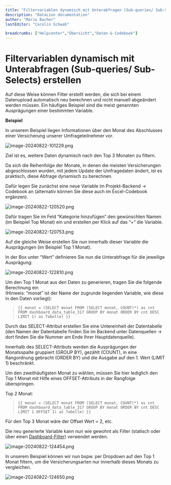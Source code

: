 ```yaml
---
title: "Filtervariablen dynamisch mit Unterabfragen (Sub-queries/ Sub-Selects) erstellen"
description: "DataLion documentation"
author: "Mario Bacher"
lastEditor: "Carolin Schwab"

breadcrumbs: ["Helpcenter","Übersicht","Daten & Codebook"]
---
```


# Filtervariablen dynamisch mit Unterabfragen (Sub-queries/ Sub-Selects) erstellen

Auf diese Weise können Filter erstellt werden, die sich bei einem Datenupload automatisch neu berechnen und nicht manuell abgeändert werden müssen. Ein häufiges Beispiel sind die meist genannten Ausprägungen einer bestimmten Variable.

**Beispiel**

In unserem Beispiel liegen Informationen über den Monat des Abschlusses einer Versicherung unserer Umfrageteilnehmer vor.

![image-20240822-101229.png](/img/71761932.png)

Ziel ist es, weitere Daten dynamisch nach den Top 3 Monaten zu filtern.

Da sich die Reihenfolge der Monate, in denen die meisten Versicherungen abgeschlossen wurden, mit jedem Update der Umfragedaten ändert, ist es praktisch, diese Abfrage dynamisch zu berechnen.

Dafür legen Sie zunächst eine neue Variable im Projekt-Backend → Codebook an (alternativ können Sie diese auch im Excel-Codebook ergänzen).

![image-20240822-120520.png](/img/71663638.png)

Dafür tragen Sie im Feld “Kategorie hinzufügen” den gewünschten Namen (im Beispiel Top Monat) ein und erstellen per Klick auf das “+” die Variable.

![image-20240822-120753.png](/img/72024071.png)

Auf die gleiche Weise erstellen Sie nun innerhalb dieser Variable die Ausprägungen (im Beispiel Top 1 Monat).

In der Box unter “Wert” definieren Sie nun die Unterabfrage für die jeweilige Ausprägung:

![image-20240822-122810.png](/img/72024081.png)

Um den Top 1 Monat aus den Daten zu generieren, tragen Sie die folgende Berechnung ein  
(Hinweis: “monat” ist der Name der zugrunde liegenden Variable, wie diese in den Daten vorliegt):  

> `{{ monat = (SELECT monat FROM (SELECT monat, COUNT(*) as cnt FROM dashboard_data_table_317 GROUP BY monat ORDER BY cnt DESC LIMIT 1) as Tabelle) }}`

Durch das SELECT-Attribut erstellen Sie eine Untereinheit der Datentabelle (den Namen der Datentabelle finden Sie im Backend unter Datenquellen → dort finden Sie die Nummer am Ende Ihrer Hauptdatenquelle).  
  
Innerhalb des SELECT-Attributs werden die Ausprägungen der Monatsspalte gruppiert (GROUP BY), gezählt (COUNT), in eine Rangordnung gebracht (ORDER BY) und die Ausgabe auf den 1. Wert (LIMIT 1) beschränkt.

Um den zweithäufigsten Monat zu wählen, müssen Sie hier lediglich den Top 1 Monat mit Hilfe eines OFFSET-Attributs in der Rangfolge überspringen.

Top 2 Monat:

> `{{ monat = (SELECT monat FROM (SELECT monat, COUNT(*) as cnt FROM dashboard_data_table_317 GROUP BY monat ORDER BY cnt DESC LIMIT 1 OFFSET 1) as Tabelle) }}`

Für den Top 3 Monat wäre der Offset Wert = 2, etc.  

Die neu generierte Variable kann nun wie gewohnt als Filter (statisch oder über einen [Dashboard-Filter](45678593.html)) verwendet werden.

![image-20240822-124454.png](/img/72187906.png)

In unserem Beispiel können wir nun bspw. per Dropdown auf den Top 1 Monat filtern, um die Versicherungsarten nur innerhalb dieses Monats zu vergleichen.

![image-20240822-124650.png](/img/72122377.png)
